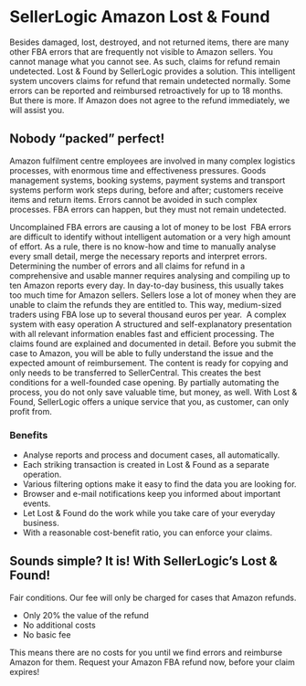 # SellerLogic Amazon Lost & Found

Besides damaged, lost, destroyed, and not returned items, there are many other FBA errors that are frequently not visible to Amazon sellers. You cannot manage what you cannot see. As such, claims for refund remain undetected. Lost & Found by SellerLogic provides a solution. This intelligent system uncovers claims for refund that remain undetected normally. Some errors can be reported and reimbursed retroactively for up to 18 months. But there is more. If Amazon does not agree to the refund immediately, we will assist you. 

## Nobody “packed” perfect! 

Amazon fulfilment centre employees are involved in many complex logistics processes, with enormous time and effectiveness pressures. Goods management systems, booking systems, payment systems and transport systems perform work steps during, before and after; customers receive items and return items. Errors cannot be avoided in such complex processes. FBA errors can happen, but they must not remain undetected.

Uncomplained FBA errors are causing a lot of money to be lost  FBA errors are difficult to identify without intelligent automation or a very high amount of effort. As a rule, there is no know-how and time to manually analyse every small detail, merge the necessary reports and interpret errors. Determining the number of errors and all claims for refund in a comprehensive and usable manner requires analysing and compiling up to ten Amazon reports every day. In day-to-day business, this usually takes too much time for Amazon sellers. Sellers lose a lot of money when they are unable to claim the refunds they are entitled to. This way, medium-sized traders using FBA lose up to several thousand euros per year.  A complex system with easy operation
A structured and self-explanatory presentation with all relevant information enables fast and efficient processing. The claims found are explained and documented in detail. Before you submit the case to Amazon, you will be able to fully understand the issue and the expected amount of reimbursement. The content is ready for copying and only needs to be transferred to SellerCentral. This creates the best conditions for a well-founded case opening. By partially automating the process, you do not only save valuable time, but money, as well. With Lost & Found, SellerLogic offers a unique service that you, as customer, can only profit from. 

### Benefits  

- Analyse reports and process and document cases, all automatically.
- Each striking transaction is created in Lost & Found as a separate operation.
- Various filtering options make it easy to find the data you are looking for.
- Browser and e-mail notifications keep you informed about important events.
- Let Lost & Found do the work while you take care of your everyday business.
- With a reasonable cost-benefit ratio, you can enforce your claims. 

## Sounds simple? It is! With SellerLogic’s Lost & Found! 

Fair conditions. Our fee will only be charged for cases that Amazon refunds. 

- Only 20% the value of the refund
- No additional costs
- No basic fee 

This means there are no costs for you until we find errors and reimburse Amazon for them. 
Request your Amazon FBA refund now, before your claim expires!